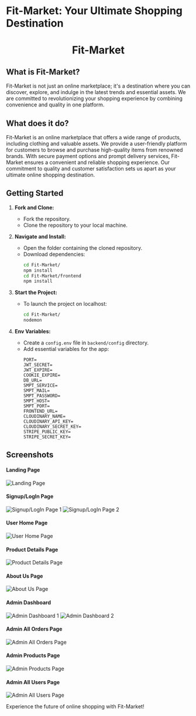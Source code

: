 # Fit-Market: Your Ultimate Shopping Destination

<div align="center">
  <h1>Fit-Market</h1>
</div>

## What is Fit-Market?

Fit-Market is not just an online marketplace; it's a destination where you can discover, explore, and indulge in the latest trends and essential assets. We are committed to revolutionizing your shopping experience by combining convenience and quality in one platform.

## What does it do?

Fit-Market is an online marketplace that offers a wide range of products, including clothing and valuable assets. We provide a user-friendly platform for customers to browse and purchase high-quality items from renowned brands. With secure payment options and prompt delivery services, Fit-Market ensures a convenient and reliable shopping experience. Our commitment to quality and customer satisfaction sets us apart as your ultimate online shopping destination.

## Getting Started

1. **Fork and Clone:**
   - Fork the repository.
   - Clone the repository to your local machine.

2. **Navigate and Install:**
   - Open the folder containing the cloned repository.
   - Download dependencies:
     ```sh
     cd Fit-Market/
     npm install
     cd Fit-Market/frontend
     npm install
     ```

3. **Start the Project:**
   - To launch the project on localhost:
     ```sh
     cd Fit-Market/
     nodemon
     ```

4. **Env Variables:**
   - Create a `config.env` file in `backend/config` directory.
   - Add essential variables for the app:
     ```
     PORT=
     JWT_SECRET=
     JWT_EXPIRE=
     COOKIE_EXPIRE=
     DB_URL=
     SMPT_SERVICE=
     SMPT_MAIL=
     SMPT_PASSWORD=
     SMPT_HOST=
     SMPT_PORT=
     FRONTEND_URL=
     CLOUDINARY_NAME=
     CLOUDINARY_API_KEY=
     CLOUDINARY_SECRET_KEY=
     STRIPE_PUBLIC_KEY=
     STRIPE_SECRET_KEY=
     ```

## Screenshots

#### Landing Page
![Landing Page](https://github.com/Rajivkumawat3/Fit-Market/assets/122862213/77dbc69d-b424-4033-9514-f6dd5d87a6fb)

#### Signup/LogIn Page
![Signup/LogIn Page 1](https://github.com/Rajivkumawat3/Fit-Market/assets/122862213/93878feb-bd7f-484f-b78f-b6fcb4e84dc6)
![Signup/LogIn Page 2](https://github.com/Rajivkumawat3/Fit-Market/assets/122862213/00e4616d-3305-4d17-b190-738465205e80)

#### User Home Page
![User Home Page](https://github.com/Rajivkumawat3/Fit-Market/assets/122862213/83f9f550-0294-4997-9d50-789acfd0f7d6)


#### Product Details Page
![Product Details Page](https://github.com/Rajivkumawat3/Fit-Market/assets/122862213/2df87930-5367-43d2-b42d-9ad4c7e8338f)

#### About Us Page
![About Us Page](https://github.com/Rajivkumawat3/Fit-Market/assets/122862213/60eaccb9-3b2c-4b97-ab2a-ca9f2b2f7511)

#### Admin Dashboard
![Admin Dashboard 1](https://github.com/Rajivkumawat3/Fit-Market/assets/122862213/d654b300-f38c-4e5f-8d6a-d035ca14eec2)
![Admin Dashboard 2](https://github.com/Rajivkumawat3/Fit-Market/assets/122862213/48c42667-30e0-4246-a5ae-68b774a697fc)

#### Admin All Orders Page
![Admin All Orders Page](https://github.com/Rajivkumawat3/Fit-Market/assets/122862213/ddbce756-08c6-4390-8021-3d6a96f968d9)

#### Admin Products Page
![Admin Products Page](https://github.com/Rajivkumawat3/Fit-Market/assets/122862213/b670e34d-de3f-4178-b4eb-5286ade64aec)

#### Admin All Users Page
![Admin All Users Page](https://github.com/Rajivkumawat3/Fit-Market/assets/122862213/8117c000-3e36-43d4-be34-486a6f96fd1f)

Experience the future of online shopping with Fit-Market!
